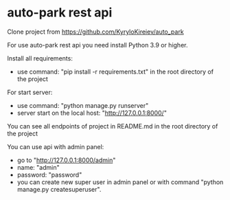 # auto-park rest api

Clone project from https://github.com/KyryloKireiev/auto_park

For use auto-park rest api you need install Python 3.9 or higher.

Install all requirements:
+ use command: "pip install -r requirements.txt" in the root directory of the project

For start server:
+ use command: "python manage.py runserver"
+ server start on the local host: "http://127.0.0.1:8000/"

You can see all endpoints of project in README.md in the root directory of the project

You can use api with admin panel:
+ go to "http://127.0.0.1:8000/admin" 
+ name: "admin"
+ password: "password"
+ you can create new super user in admin panel 
  or with command "python manage.py createsuperuser".